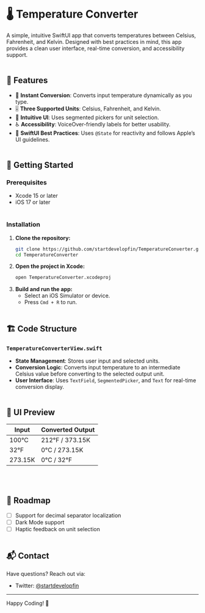 # 🌡️ Temperature Converter

A simple, intuitive SwiftUI app that converts temperatures between Celsius, Fahrenheit, and Kelvin. Designed with best practices in mind, this app provides a clean user interface, real-time conversion, and accessibility support.
<br></br>

## 📌 Features
- 🔄 **Instant Conversion**: Converts input temperature dynamically as you type.
- 🎚 **Three Supported Units**: Celsius, Fahrenheit, and Kelvin.
- 📱 **Intuitive UI**: Uses segmented pickers for unit selection.
- ♿ **Accessibility**: VoiceOver-friendly labels for better usability.
- 🎨 **SwiftUI Best Practices**: Uses `@State` for reactivity and follows Apple’s UI guidelines.
<br></br>

## 🚀 Getting Started
### Prerequisites
- Xcode 15 or later
- iOS 17 or later
<br></br>

### Installation
1. **Clone the repository:**
   ```sh
   git clone https://github.com/startdevelopfin/TemperatureConverter.git
   cd TemperatureConverter
   ```
2. **Open the project in Xcode:**
   ```sh
   open TemperatureConverter.xcodeproj
   ```
3. **Build and run the app:**
   - Select an iOS Simulator or device.
   - Press `Cmd + R` to run.
<br></br>

## 🏗️ Code Structure
### `TemperatureConverterView.swift`
- **State Management**: Stores user input and selected units.
- **Conversion Logic**: Converts input temperature to an intermediate Celsius value before converting to the selected output unit.
- **User Interface**: Uses `TextField`, `SegmentedPicker`, and `Text` for real-time conversion display.
<br></br>


## 🎨 UI Preview
| Input | Converted Output |
|-------|----------------|
| 100°C | 212°F / 373.15K |
| 32°F | 0°C / 273.15K |
| 273.15K | 0°C / 32°F |
<br></br>

## 📌 Roadmap
- [ ] Support for decimal separator localization
- [ ] Dark Mode support
- [ ] Haptic feedback on unit selection
<br></br>

## 📬 Contact
Have questions? Reach out via:
- Twitter: [@startdevelopfin](https://twitter.com/startdevelopfin)

---
Happy Coding! 🚀



